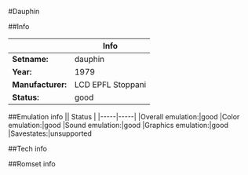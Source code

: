 #Dauphin

##Info

||Info|
|-----|-----|
|**Setname:**|dauphin
|**Year:**|1979
|**Manufacturer:**|LCD EPFL Stoppani
|**Status:**|good

##Emulation info
|| Status |
|-----|-----|
|Overall emulation:|good
|Color emulation:|good
|Sound emulation:|good
|Graphics emulation:|good
|Savestates:|unsupported

##Tech info

##Romset info

<!--- START OF EDITED COMMENT DO NOT TOUCH TEXT ABOVE-->
